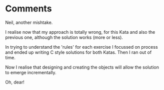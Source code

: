 # Comments

Neil, another mishtake.

I realise now that my approach is totally wrong, for this Kata and also the previous one, although the solution works (more or less).

In trying to understand the 'rules' for each exercise I focussed on process and ended up writing C style solutions for both Katas. 
Then I ran out of time.

Now I realise that designing and creating the objects will allow the solution to emerge incrementally.

Oh, dear!


